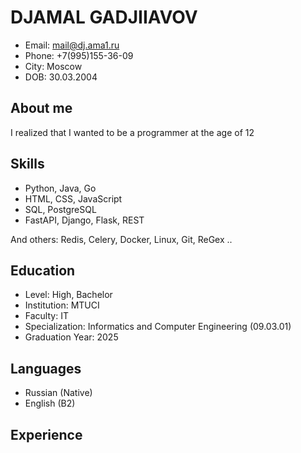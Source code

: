 # DJAMAL GADJIIAVOV
* Email: mail@dj.ama1.ru
* Phone: +7(995)155-36-09
* City: Moscow
* DOB: 30.03.2004

## About me
I realized that I wanted to be a programmer at the age of 12

## Skills
* Python, Java, Go
* HTML, CSS, JavaScript 
* SQL, PostgreSQL
* FastAPI, Django, Flask, REST
  
And others: Redis, Celery, Docker, Linux, Git, ReGex ..

## Education
* Level: High, Bachelor
* Institution: MTUCI
* Faculty: IT
* Specialization: Informatics and Computer Engineering (09.03.01)
* Graduation Year: 2025

## Languages
* Russian (Native)
* English (B2)

## Experience
